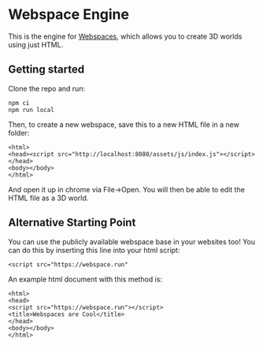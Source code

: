 # Webspace Engine

This is the engine for [Webspaces](https://webspaces.space), which allows you to create 3D worlds using just HTML.

## Getting started

Clone the repo and run:

```
npm ci
npm run local
```

Then, to create a new webspace, save this to a new HTML file in a new folder:
```
<html>
<head><script src="http://localhost:8080/assets/js/index.js"></script></head>
<body></body>
</html>
```

And open it up in chrome via File->Open. You will then be able to edit the HTML file as a 3D world.

## Alternative Starting Point

You can use the publicly available webspace base in your websites too! You can do this by inserting this line into your html script:

```
<script src="https://webspace.run"
```

An example html document with this method is:
```
<html>
<head>
<script src="https://webspace.run"></script>
<title>Webspaces are Cool</title>
</head>
<body></body>
</html>
```
